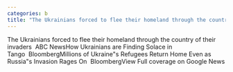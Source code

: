 ```yaml
---
categories: b
title: "The Ukrainians forced to flee their homeland through the country of their invaders  ABC News"
---
```

The Ukrainians forced to flee their homeland through the country of their invaders&nbsp;&nbsp;ABC NewsHow Ukrainians are Finding Solace in Tango&nbsp;&nbsp;BloombergMillions of Ukraine"s Refugees Return Home Even as Russia"s Invasion Rages On&nbsp;&nbsp;BloombergView Full coverage on Google News